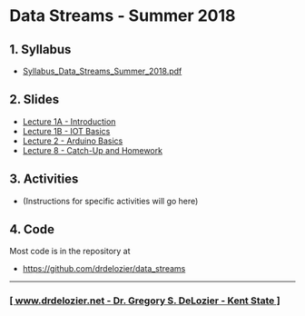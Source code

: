 # Data Streams - Summer 2018

## 1. Syllabus

* [Syllabus_Data_Streams_Summer_2018.pdf](Syllabus_Data_Stream_Summer_2018.pdf)

## 2. Slides

* [Lecture 1A - Introduction](https://docs.google.com/presentation/d/1AmGumXqrnFi-h3C19-SsG1ssVeSLsZkIK_e3E-aOSmc/edit?usp=sharing)
* [Lecture 1B - IOT Basics](data_streams_lecture_01_introduction.pdf)
* [Lecture 2 - Arduino Basics](data_streams_lecture_02_arduino_basics.pdf)
* [Lecture 8 - Catch-Up and Homework](https://docs.google.com/presentation/d/1dVYhPCajXm8lWLDzyQgUHTq03kIzY_fmx-MrAG7yC2A/edit?usp=sharing)


## 3. Activities

* (Instructions for specific activities will go here)

## 4. Code

Most code is in the repository at

* <https://github.com/drdelozier/data_streams>

---

### [[ www.drdelozier.net - Dr. Gregory S. DeLozier - Kent State ]](http://www.drdelozier.net)
